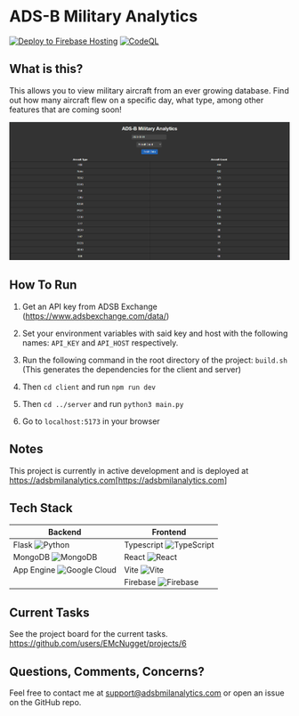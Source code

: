 # ADS-B Military Analytics

[![Deploy to Firebase Hosting](https://github.com/EMcNugget/adsb_mil_data/actions/workflows/firebase-hosting-merge.yml/badge.svg)](https://github.com/EMcNugget/adsb_mil_data/actions/workflows/firebase-hosting-merge.yml)
[![CodeQL](https://github.com/EMcNugget/adsb_mil_data/actions/workflows/codeql.yml/badge.svg)](https://github.com/EMcNugget/adsb_mil_data/actions/workflows/codeql.yml)

## What is this?

This allows you to view military aircraft from an ever growing database. Find out how many aircraft flew on a specific day, what type, among other features that are coming soon!

![Screenshot](/assets/demo.png)

## How To Run

1. Get an API key from ADSB Exchange (<https://www.adsbexchange.com/data/>)

2. Set your environment variables with said key and host with the following names: ```API_KEY``` and ```API_HOST``` respectively.

3. Run the following command in the root directory of the project: ```build.sh``` (This generates the dependencies for the client and server)

4. Then ```cd client``` and run ```npm run dev```

5. Then ```cd ../server``` and run ```python3 main.py```

6. Go to ```localhost:5173``` in your browser

## Notes

This project is currently in active development and is deployed at <https://adsbmilanalytics.com[https://adsbmilanalytics.com>]

## Tech Stack

| Backend | Frontend |
| ------- | -------- |
| Flask ![Python](https://img.shields.io/badge/-Python-3776AB?style=flat&logo=python&logoColor=white) | Typescript ![TypeScript](https://img.shields.io/badge/-TypeScript-3178C6?style=flat&logo=typescript&logoColor=white) |
| MongoDB ![MongoDB](https://img.shields.io/badge/-MongoDB-47A248?style=flat&logo=mongodb&logoColor=white) | React ![React](https://img.shields.io/badge/-React-61DAFB?style=flat&logo=react&logoColor=white) |
|App Engine ![Google Cloud](https://img.shields.io/badge/-Google%20Cloud-4285F4?style=flat&logo=google-cloud&logoColor=white) | Vite ![Vite](https://img.shields.io/badge/-Vite-646CFF?style=flat&logo=vite&logoColor=white) |
| | Firebase ![Firebase](https://img.shields.io/badge/-Firebase-FFCA28?style=flat&logo=firebase&logoColor=white)

## Current Tasks

See the project board for the current tasks. <https://github.com/users/EMcNugget/projects/6>

## Questions, Comments, Concerns?

Feel free to contact me at <support@adsbmilanalytics.com> or open an issue on the GitHub repo.
